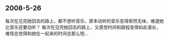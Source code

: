 
## 2008-5-26
每次在见完她回去的路上，都不想听音乐，原本动听的音乐变得索然无味，难道她比音乐还要动听？
每次在见完她回去的路上，又感觉时间和路程变得如此漫长，难怪总觉得和她在一起来的时间总那么短…
